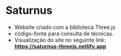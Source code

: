 # Saturnus
- Website criado com a biblioteca Three.js<br>
- código-fonte para consulta de técnicas.<br>
- Visualização do site no seguinte link:<br>
  <strong>https://saturnus-threejs.netlify.app</strong>
